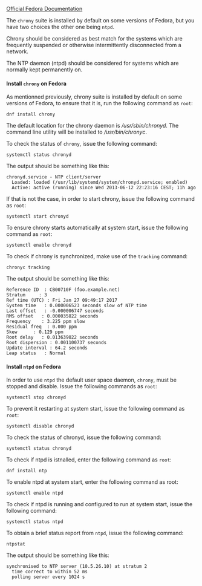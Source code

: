 [Official Fedora Documentation](https://docs.fedoraproject.org/en-US/fedora/latest/system-administrators-guide)

The `chrony` suite is installed by default on some versions of Fedora, but you have two choices the other one being `ntpd`.

Chrony should be considered as best match for the systems which are frequently suspended or otherwise intermittently disconnected from a network.

The NTP daemon (ntpd) should be considered for systems which are normally kept permanently on.

#### Install `chrony` on Fedora

As mentionned previously, chrony suite is installed by default on some versions of Fedora, to ensure that it is, run the following command as `root`:

```
dnf install chrony
```

The default location for the chrony daemon is */usr/sbin/chronyd*. The command line utility will be installed to */usr/bin/chronyc*. 

To check the status of `chrony`, issue the following command:
```
systemctl status chronyd
```

The output should be something like this:
```
chronyd.service - NTP client/server
  Loaded: loaded (/usr/lib/systemd/system/chronyd.service; enabled)
  Active: active (running) since Wed 2013-06-12 22:23:16 CEST; 11h ago
```

If that is not the case, in order to start chrony, issue the following command as `root`:
```
systemctl start chronyd
```

To ensure chrony starts automatically at system start, issue the following command as `root`:
```
systemctl enable chronyd
```

To check if chrony is synchronized, make use of the `tracking` command:
```
chronyc tracking
```

The output should be something like this:
```
Reference ID  : CB00710F (foo.example.net)
Stratum     : 3
Ref time (UTC) : Fri Jan 27 09:49:17 2017
System time   : 0.000006523 seconds slow of NTP time
Last offset   : -0.000006747 seconds
RMS offset   : 0.000035822 seconds
Frequency    : 3.225 ppm slow
Residual freq  : 0.000 ppm
Skew      : 0.129 ppm
Root delay   : 0.013639022 seconds
Root dispersion : 0.001100737 seconds
Update interval : 64.2 seconds
Leap status   : Normal
```

#### Install `ntpd` on Fedora

In order to use `ntpd` the default user space daemon, `chrony`, must be stopped and disable. Issue the following commands as `root`:
```
systemctl stop chronyd
```

To prevent it restarting at system start, issue the following command as `root`:
```
systemctl disable chronyd
```

To check the status of chronyd, issue the following command:
```
systemctl status chronyd
```

To check if ntpd is istnalled, enter the following command as `root`:
```
dnf install ntp
```

To enable ntpd at system start, enter the following command as root:
```
systemctl enable ntpd
```

To check if ntpd is running and configured to run at system start, issue the following command:
```
systemctl status ntpd
```

To obtain a brief status report from `ntpd`, issue the following command:
```
ntpstat
```

The output should be something like this:
```
synchronised to NTP server (10.5.26.10) at stratum 2
  time correct to within 52 ms
  polling server every 1024 s
```
